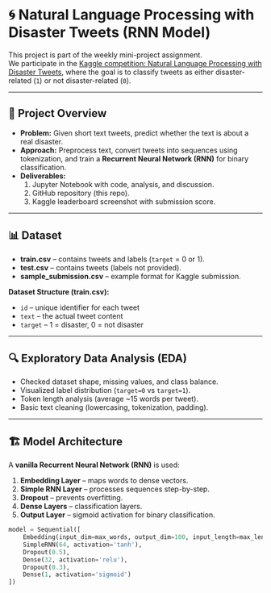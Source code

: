 # 🌀 Natural Language Processing with Disaster Tweets (RNN Model)

This project is part of the weekly mini-project assignment.  
We participate in the [Kaggle competition: Natural Language Processing with Disaster Tweets](https://www.kaggle.com/c/nlp-getting-started), where the goal is to classify tweets as either disaster-related (`1`) or not disaster-related (`0`).

---

## 📌 Project Overview
- **Problem:** Given short text tweets, predict whether the text is about a real disaster.  
- **Approach:** Preprocess text, convert tweets into sequences using tokenization, and train a **Recurrent Neural Network (RNN)** for binary classification.  
- **Deliverables:**
  1. Jupyter Notebook with code, analysis, and discussion.  
  2. GitHub repository (this repo).  
  3. Kaggle leaderboard screenshot with submission score.  

---

## 📊 Dataset
- **train.csv** – contains tweets and labels (`target` = 0 or 1).  
- **test.csv** – contains tweets (labels not provided).  
- **sample_submission.csv** – example format for Kaggle submission.  

**Dataset Structure (train.csv):**
- `id` – unique identifier for each tweet  
- `text` – the actual tweet content  
- `target` – 1 = disaster, 0 = not disaster  

---

## 🔍 Exploratory Data Analysis (EDA)
- Checked dataset shape, missing values, and class balance.  
- Visualized label distribution (`target=0` vs `target=1`).  
- Token length analysis (average ~15 words per tweet).  
- Basic text cleaning (lowercasing, tokenization, padding).  

---

## 🏗️ Model Architecture
A **vanilla Recurrent Neural Network (RNN)** is used:

1. **Embedding Layer** – maps words to dense vectors.  
2. **Simple RNN Layer** – processes sequences step-by-step.  
3. **Dropout** – prevents overfitting.  
4. **Dense Layers** – classification layers.  
5. **Output Layer** – sigmoid activation for binary classification.  

```python
model = Sequential([
    Embedding(input_dim=max_words, output_dim=100, input_length=max_len),
    SimpleRNN(64, activation='tanh'),
    Dropout(0.5),
    Dense(32, activation='relu'),
    Dropout(0.3),
    Dense(1, activation='sigmoid')
])
